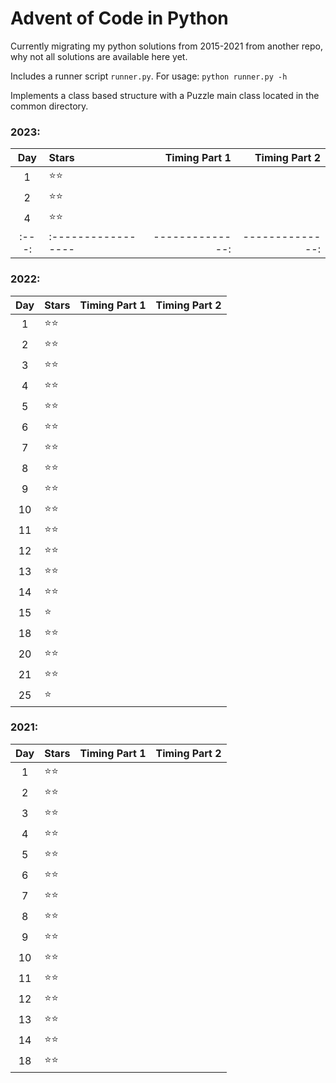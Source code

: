 # Advent of Code in Python

Currently migrating my python solutions from 2015-2021 from another repo, why not all solutions are available here yet.

Includes a runner script `runner.py`. For usage: `python runner.py -h`

Implements a class based structure with a Puzzle main class located in the
common directory.

### 2023:
| Day | Stars            | Timing Part 1 | Timing Part 2 |
|:---:|:-----------------|--------------:|--------------:|
|  1  | &#11088;&#11088; |               |               |
|  2  | &#11088;&#11088; |               |               |
|  4  | &#11088;&#11088; |               |               |
|:---:|:-----------------|--------------:|--------------:|

### 2022:
| Day | Stars            | Timing Part 1 | Timing Part 2 |
|:---:|:-----------------|--------------:|--------------:|
|  1  | &#11088;&#11088; |               |               |
|  2  | &#11088;&#11088; |               |               |
|  3  | &#11088;&#11088; |               |               |
|  4  | &#11088;&#11088; |               |               |
|  5  | &#11088;&#11088; |               |               |
|  6  | &#11088;&#11088; |               |               |
|  7  | &#11088;&#11088; |               |               |
|  8  | &#11088;&#11088; |               |               |
|  9  | &#11088;&#11088; |               |               |
| 10  | &#11088;&#11088; |               |               |
| 11  | &#11088;&#11088; |               |               |
| 12  | &#11088;&#11088; |               |               |
| 13  | &#11088;&#11088; |               |               |
| 14  | &#11088;&#11088; |               |               |
| 15  | &#11088;         |               |               |
| 18  | &#11088;&#11088; |               |               |
| 20  | &#11088;&#11088; |               |               |
| 21  | &#11088;&#11088; |               |               |
| 25  | &#11088;         |               |               |

### 2021:
| Day | Stars            | Timing Part 1 | Timing Part 2 |
|:---:|:-----------------|--------------:|--------------:|
|  1  | &#11088;&#11088; |               |               |
|  2  | &#11088;&#11088; |               |               |
|  3  | &#11088;&#11088; |               |               |
|  4  | &#11088;&#11088; |               |               |
|  5  | &#11088;&#11088; |               |               |
|  6  | &#11088;&#11088; |               |               |
|  7  | &#11088;&#11088; |               |               |
|  8  | &#11088;&#11088; |               |               |
|  9  | &#11088;&#11088; |               |               |
| 10  | &#11088;&#11088; |               |               |
| 11  | &#11088;&#11088; |               |               |
| 12  | &#11088;&#11088; |               |               |
| 13  | &#11088;&#11088; |               |               |
| 14  | &#11088;&#11088; |               |               |
| 18  | &#11088;&#11088; |               |               |
